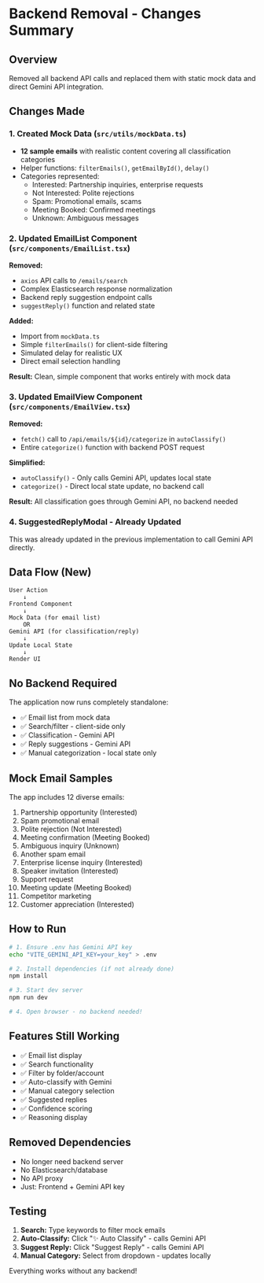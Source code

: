 # Backend Removal - Changes Summary

## Overview
Removed all backend API calls and replaced them with static mock data and direct Gemini API integration.

## Changes Made

### 1. Created Mock Data (`src/utils/mockData.ts`)
- **12 sample emails** with realistic content covering all classification categories
- Helper functions: `filterEmails()`, `getEmailById()`, `delay()`
- Categories represented:
  - Interested: Partnership inquiries, enterprise requests
  - Not Interested: Polite rejections
  - Spam: Promotional emails, scams
  - Meeting Booked: Confirmed meetings
  - Unknown: Ambiguous messages

### 2. Updated EmailList Component (`src/components/EmailList.tsx`)
**Removed:**
- `axios` API calls to `/emails/search`
- Complex Elasticsearch response normalization
- Backend reply suggestion endpoint calls
- `suggestReply()` function and related state

**Added:**
- Import from `mockData.ts`
- Simple `filterEmails()` for client-side filtering
- Simulated delay for realistic UX
- Direct email selection handling

**Result:** Clean, simple component that works entirely with mock data

### 3. Updated EmailView Component (`src/components/EmailView.tsx`)
**Removed:**
- `fetch()` call to `/api/emails/${id}/categorize` in `autoClassify()`
- Entire `categorize()` function with backend POST request

**Simplified:**
- `autoClassify()` - Only calls Gemini API, updates local state
- `categorize()` - Direct local state update, no backend call

**Result:** All classification goes through Gemini API, no backend needed

### 4. SuggestedReplyModal - Already Updated
This was already updated in the previous implementation to call Gemini API directly.

## Data Flow (New)

```
User Action
    ↓
Frontend Component
    ↓
Mock Data (for email list)
    OR
Gemini API (for classification/reply)
    ↓
Update Local State
    ↓
Render UI
```

## No Backend Required

The application now runs completely standalone:
- ✅ Email list from mock data
- ✅ Search/filter - client-side only
- ✅ Classification - Gemini API
- ✅ Reply suggestions - Gemini API
- ✅ Manual categorization - local state only

## Mock Email Samples

The app includes 12 diverse emails:
1. Partnership opportunity (Interested)
2. Spam promotional email
3. Polite rejection (Not Interested)
4. Meeting confirmation (Meeting Booked)
5. Ambiguous inquiry (Unknown)
6. Another spam email
7. Enterprise license inquiry (Interested)
8. Speaker invitation (Interested)
9. Support request
10. Meeting update (Meeting Booked)
11. Competitor marketing
12. Customer appreciation (Interested)

## How to Run

```bash
# 1. Ensure .env has Gemini API key
echo "VITE_GEMINI_API_KEY=your_key" > .env

# 2. Install dependencies (if not already done)
npm install

# 3. Start dev server
npm run dev

# 4. Open browser - no backend needed!
```

## Features Still Working

- ✅ Email list display
- ✅ Search functionality
- ✅ Filter by folder/account
- ✅ Auto-classify with Gemini
- ✅ Manual category selection
- ✅ Suggested replies
- ✅ Confidence scoring
- ✅ Reasoning display

## Removed Dependencies

- No longer need backend server
- No Elasticsearch/database
- No API proxy
- Just: Frontend + Gemini API key

## Testing

1. **Search:** Type keywords to filter mock emails
2. **Auto-Classify:** Click "✨ Auto Classify" - calls Gemini API
3. **Suggest Reply:** Click "Suggest Reply" - calls Gemini API
4. **Manual Category:** Select from dropdown - updates locally

Everything works without any backend!
